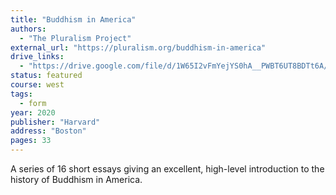 ```yaml
---
title: "Buddhism in America"
authors:
  - "The Pluralism Project"
external_url: "https://pluralism.org/buddhism-in-america"
drive_links:
  - "https://drive.google.com/file/d/1W65I2vFmYejYS0hA__PWBT6UT8BDTt6A/view?usp=drivesdk"
status: featured
course: west
tags:
  - form
year: 2020
publisher: "Harvard"
address: "Boston"
pages: 33
---
```


A series of 16 short essays giving an excellent, high-level introduction to the history of Buddhism in America.
